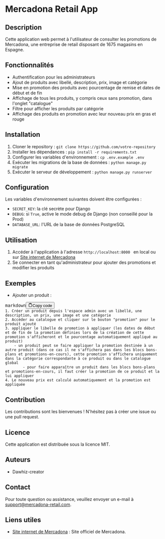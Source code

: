 # Mercadona Retail App

## Description

Cette application web permet à l'utilisateur de consulter les promotions de Mercadona, une entreprise de retail disposant de 1675 magasins en Espagne.

## Fonctionnalités

* Authentification pour les administrateurs
* Ajout de produits avec libellé, description, prix, image et catégorie
* Mise en promotion des produits avec pourcentage de remise et dates de début et de fin
* Affichage de tous les produits, y compris ceux sans promotion, dans l'onglet "catalogue"
* Filtre pour afficher les produits par catégorie
* Affichage des produits en promotion avec leur nouveau prix en gras et rouge

## Installation

1. Cloner le repository : `git clone https://github.com/votre-repository`
2. Installer les dépendances : `pip install -r requirements.txt`
3. Configurer les variables d'environnement : `cp .env.example .env`
4. Exécuter les migrations de la base de données : `python manage.py migrate`
5. Exécuter le serveur de développement : `python manage.py runserver`

## Configuration

Les variables d'environnement suivantes doivent être configurées :

* `SECRET_KEY`: la clé secrète pour Django
* `DEBUG`: si `True`, active le mode debug de Django (non conseillé pour la Prod)
* `DATABASE_URL`: l'URL de la base de données PostgreSQL

## Utilisation

1. Accéder à l'application à l'adresse `http://localhost:8000 ` en local ou sur [Site internet de Mercadona](https://mercadona-retail.fly.dev/)
2. Se connecter en tant qu'administrateur pour ajouter des promotions et modifier les produits

## Exemples

* Ajouter un produit :

<pre><div class="bg-black rounded-md mb-4"><div class="flex items-center relative text-gray-200 bg-gray-800 px-4 py-2 text-xs font-sans justify-between rounded-t-md"><span>markdown</span><button class="flex ml-auto gap-2"><svg stroke="currentColor" fill="none" stroke-width="2" viewBox="0 0 24 24" stroke-linecap="round" stroke-linejoin="round" class="h-4 w-4" height="1em" width="1em" xmlns="http://www.w3.org/2000/svg"><path d="M16 4h2a2 2 0 0 1 2 2v14a2 2 0 0 1-2 2H6a2 2 0 0 1-2-2V6a2 2 0 0 1 2-2h2"></path><rect x="8" y="2" width="8" height="4" rx="1" ry="1"></rect></svg>Copy code</button></div><div class="p-4 overflow-y-auto"><code class="!whitespace-pre hljs language-markdown">1. Créer un produit depuis l'espace admin avec un libellé, une description, un prix, une image et une catégorie
2. Accéder au catalogue et cliquer sur le bouton "promotion" pour le produit ajouté
3. appliquer le libelle de promotion à appliquer (les dates de début et de fin de la promotion définies lors de la création de cette promotion s'afficheront et le pourcentage automatiquement appliqué au produit)
	- un produit peut se faire appliquer la promotion destinée à un autre produit (dans ce cas il ne s'affichera pas dans les blocs bons-plans et promotions-en-cours), cette promotion s'affichera uniquement dans la catégorie correspondante à ce produit ou dans le catalogue global
        - pour faire apparaître un produit dans les blocs bons-plans et promotions-en-cours, il faut créer la promotion de ce produit et la lui appliquer
4. Le nouveau prix est calculé automatiquement et la promotion est appliquée
</code></div></div></pre>

## Contribution

Les contributions sont les bienvenues ! N'hésitez pas à créer une issue ou une pull request.

## Licence

Cette application est distribuée sous la licence MIT.

## Auteurs

* Dawhiz-creator

## Contact

Pour toute question ou assistance, veuillez envoyer un e-mail à [support@mercadona-retail.com](mailto:dawhiz@live.fr).

## Liens utiles

* [Site internet de Mercadona](https://mercadona-retail.fly.dev/) : Site officiel de Mercadona.

